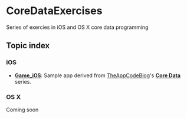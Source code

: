 # CoreDataExercises 

Series of exercies in iOS and OS X core data programming

## Topic index

### iOS

* [**Game_iOS**](https://github.com/OCExercise/CoreDataExercises/tree/master/src/main/objc/ios/core-data-test/CoreDataTest.xcodeproj): Sample app derived from [TheAppCodeBlog](http://www.theappcodeblog.com)'s [**Core Data**](http://www.theappcodeblog.com/?p=249#more-249) series. 

### OS X

Coming soon
